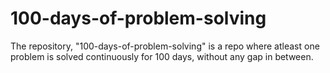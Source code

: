 # 100-days-of-problem-solving
The repository, "100-days-of-problem-solving" is a repo where atleast one problem is solved continuously for 100 days, without any gap in between.
